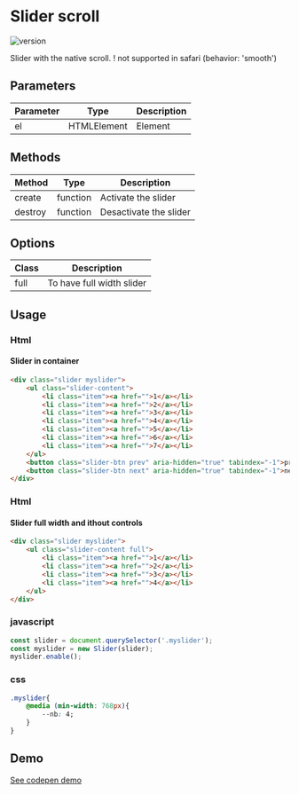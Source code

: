 
# Slider scroll

![version](https://img.shields.io/github/manifest-json/v/Natjo/slider-scroll)

Slider with the native scroll.
! not supported in safari (behavior: 'smooth')

## Parameters
| Parameter | Type | Description |
| ------ | ------ | ------ |
| el | HTMLElement | Element |

## Methods
| Method | Type | Description |
| ------ | ------ | ------ |
| create | function | Activate the slider |
| destroy | function | Desactivate the slider |

## Options
| Class  | Description |
| ------ | ------ |
| full | To have full width slider |

## Usage

### Html
#### Slider in container
```html
<div class="slider myslider">
    <ul class="slider-content">
        <li class="item"><a href="">1</a></li>
        <li class="item"><a href="">2</a></li>
        <li class="item"><a href="">3</a></li>
        <li class="item"><a href="">4</a></li>
        <li class="item"><a href="">5</a></li>
        <li class="item"><a href="">6</a></li>
        <li class="item"><a href="">7</a></li>
    </ul>
    <button class="slider-btn prev" aria-hidden="true" tabindex="-1">prev</button>
    <button class="slider-btn next" aria-hidden="true" tabindex="-1">next</button>
</div>
```

### Html
#### Slider full width and ithout controls
```html
<div class="slider myslider">
    <ul class="slider-content full">
        <li class="item"><a href="">1</a></li>
        <li class="item"><a href="">2</a></li>
        <li class="item"><a href="">3</a></li>
        <li class="item"><a href="">4</a></li>
    </ul>
</div>
```

### javascript
```javascript
const slider = document.querySelector('.myslider');
const myslider = new Slider(slider);
myslider.enable();
```

### css
```css
.myslider{
    @media (min-width: 768px){
        --nb: 4;
    }
}
```

## Demo
[See codepen demo](https://codepen.io/natjo/pen/eYGWwEo)
